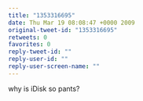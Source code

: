 ```yaml
---
title: "1353316695"
date: Thu Mar 19 08:08:47 +0000 2009
original-tweet-id: "1353316695"
retweets: 0
favorites: 0
reply-tweet-id: ""
reply-user-id: ""
reply-user-screen-name: ""
---
```

why is iDisk so pants?
